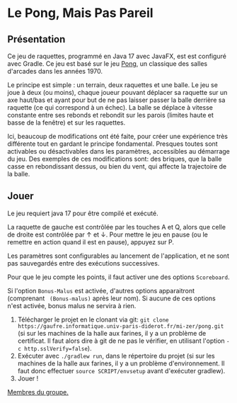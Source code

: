 # Le Pong, Mais Pas Pareil

## Présentation

Ce jeu de raquettes, programmé en Java 17 avec JavaFX, est est configuré avec Gradle. Ce jeu est basé sur le jeu [Pong](https://fr.wikipedia.org/wiki/Pong), un classique des salles d'arcades dans les années 1970.

Le principe est simple : un terrain, deux raquettes et une balle. Le jeu se joue à deux (ou moins), chaque joueur pouvant déplacer sa raquette sur un axe haut/bas et ayant pour but de ne pas laisser passer la balle derrière sa raquette (ce qui correspond à un échec). La balle se déplace à vitesse constante entre ses rebonds et rebondit sur les parois (limites haute et basse de la fenêtre) et sur les raquettes.

Ici, beaucoup de modifications ont été faite, pour créer une expérience très différente tout en gardant le principe fondamental.
Presques toutes sont activables ou désactivables dans les paramètres, accessibles au démarrage du jeu.
Des exemples de ces modifications sont: des briques, que la balle casse en rebondissant dessus, ou bien du vent, qui affecte la trajectoire de la balle.

## Jouer

Le jeu requiert java 17 pour être compilé et exécuté.

La raquette de gauche est contrôlée par les touches A et Q, alors que celle de droite est contrôlée par ↑ et ↓.
Pour mettre le jeu en pause (ou le remettre en action quand il est en pause), appuyez sur P.

Les paramètres sont configurables au lancement de l'application, et ne sont pas sauvegardés entre des exécutions successives.

Pour que le jeu compte les points, il faut activer une des options `Scoreboard`.

Si l'option `Bonus-Malus` est activée, d'autres options apparaitront (comprenant ` (Bonus-malus)` après leur nom).
Si aucune de ces options n'est activée, bonus malus ne servira à rien.

1. Télécharger le projet en le clonant via git: `git clone https://gaufre.informatique.univ-paris-diderot.fr/mi-zer/pong.git`
(si sur les machines de la halle aux farines, il y a un problème de certificat. Il faut alors dire à git de ne pas le vérifier, en utilisant l'option `-c http.sslVerify=false`).
2. Exécuter avec `./gradlew run`, dans le répertoire du projet
(si sur les machines de la halle aux farines, il y a un problème d'environnement. Il faut donc effectuer `source SCRIPT/envsetup` avant d'exécuter gradlew).
3. Jouer !

[Membres du groupe.](https://gaufre.informatique.univ-paris-diderot.fr/mi-zer/pong/blob/master/readme.md)
